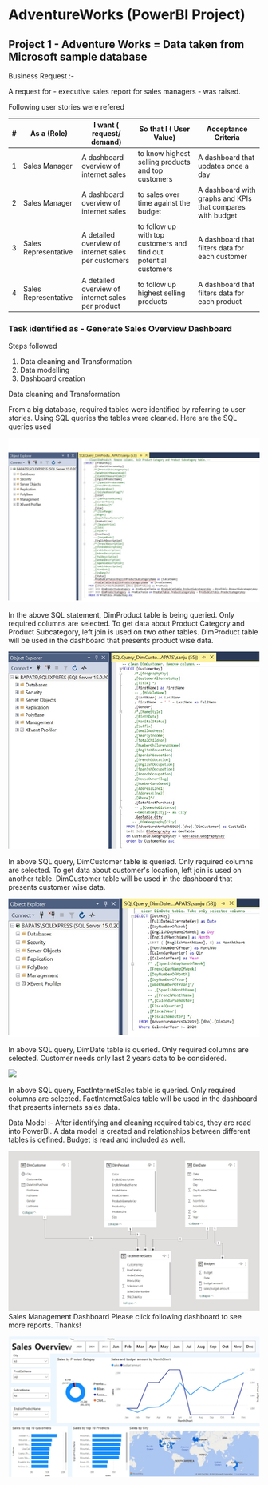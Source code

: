 # AdventureWorks  (PowerBI Project)
## Project 1 - Adventure Works = Data taken from Microsoft sample database

Business Request :- 

A request for - executive sales report for sales managers - was raised.

Following user stories were refered

| # | As a (Role)          | I want ( request/ demand)                           | So that I ( User Value)                                          | Acceptance Criteria                                        |
|---|----------------------|-----------------------------------------------------|------------------------------------------------------------------|------------------------------------------------------------|
| 1 | Sales Manager        | A dashboard overview of internet sales              | to know highest selling products and top customers               | A dashboard that updates once a day                        |
| 2 | Sales Manager        | A dashboard overview of internet sales              | to sales over time against the budget                            | A dashboard with graphs and KPIs that compares with budget |
| 3 | Sales Representative | A detailed overview of internet sales per customers | to follow up with top customers and find out potential customers | A dashboard that filters data for each customer            |
| 4 | Sales Representative | A detailed overview of internet sales per product   | to follow up highest selling products                            | A dashboard that filters data for each product             |

### Task identified as - Generate Sales Overview Dashboard

Steps followed
1. Data cleaning and Transformation
2. Data modelling
3. Dashboard creation

Data cleaning and Transformation

From a big database, required tables were identified by referring to user stories. Using SQL queries the tables were cleaned. Here are the SQL queries used

![](images/dimproduct_sql.jpg)

In the above SQL statement, DimProduct table is being queried. Only required columns are selected. To get data about Product Category and Product Subcategory, left join is used on two other tables. DimProduct table will be used in the dashboard that presents product wise data.


![](images/DimCustomer_sql.jpg)

In above SQL query, DimCustomer table is queried. Only required columns are selected. To get data about customer's location, left join is used on another table. DimCustomer table will be used in the dashboard that presents customer wise data.


![](images/dimdate_sql.jpg)

In above SQL query, DimDate table is queried. Only required columns are selected. Customer needs only last 2 years data to be considered. 


![](images/factIntSales.jpg)

In above SQL query, FactInternetSales table is queried. Only required columns are selected. FactInternetSales table will be used in the dashboard that presents internets sales data.

Data Model :-
After identifying and cleaning required tables, they are read into PowerBI. A data model is created and relationships between different tables is defined. Budget is read and included as well.

![](images/DataModel.jpg)
Sales Management Dashboard
Please click following dashboard to see more reports. Thanks!

![](images/Report.jpg)

